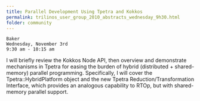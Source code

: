 ```yaml
---
title: Parallel Development Using Tpetra and Kokkos
permalink: trilinos_user_group_2010_abstracts_wednesday_9h30.html
folder: community
---
```


    Baker
    Wednesday, November 3rd
    9:30 am - 10:15 am

I will briefly review the Kokkos Node API, then overview and demonstrate mechanisms in Tpetra for easing the burden of hybrid (distributed + shared-memory) parallel programming. 
Specifically, I will cover the Tpetra::HybridPlatform object and the new Tpetra Reduction/Transformation Interface, which provides an analogous capability to RTOp, but with shared-memory parallel support.